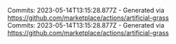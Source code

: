 Commits: 2023-05-14T13:15:28.877Z - Generated via https://github.com/marketplace/actions/artificial-grass
<br>
Commits: 2023-05-14T13:15:28.877Z - Generated via https://github.com/marketplace/actions/artificial-grass
<br>
